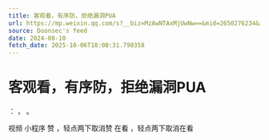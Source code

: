 ```yaml
---
title: 客观看，有序防，拒绝漏洞PUA
url: https://mp.weixin.qq.com/s?__biz=MzAwNTAxMjUwNw==&mid=2650276234&idx=1&sn=2f877192c0fb671f23d88958003d3a7c
source: Doonsec's feed
date: 2024-08-10
fetch_date: 2025-10-06T18:00:31.798358
---
```


# 客观看，有序防，拒绝漏洞PUA

：
，
。

视频
小程序
赞
，轻点两下取消赞
在看
，轻点两下取消在看